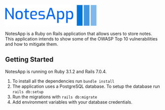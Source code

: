 
<img src="app/assets/images/logo.png" alt="NotesApp Logo" style="margin: 0 auto; max-width: 300px">


NotesApp is a Ruby on Rails application that allows users to store notes. This application intends to show some of the OWASP Top 10 vulnerabilities and how to mitigate them. 

## Getting Started 

NotesApp is running on Ruby 3.1.2 and Rails 7.0.4.

1. To install all the dependencies run `bundle install`
2. The application uses a PostgreSQL database. To setup the database run `rails db:setup` 
3. Run the migrations with `rails db:migrate` 
4. Add environment variables with your database credentials. 








